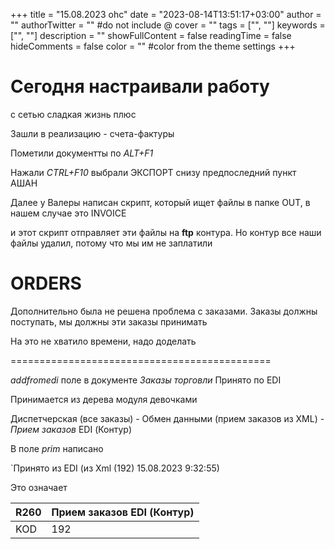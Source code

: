+++
title = "15.08.2023 ohc"
date = "2023-08-14T13:51:17+03:00"
author = ""
authorTwitter = "" #do not include @
cover = ""
tags = ["", ""]
keywords = ["", ""]
description = ""
showFullContent = false
readingTime = false
hideComments = false
color = "" #color from the theme settings
+++

# Сегодня настраивали работу 

с сетью сладкая жизнь плюс

Зашли в реализацию - счета-фактуры

Пометили документты по *ALT+F1*

Нажали *CTRL+F10* выбрали ЭКСПОРТ снизу предпоследний пункт АШАН

Далее у Валеры написан скрипт, который ищет файлы в папке OUT, в нашем случае это INVOICE

и этот скрипт отправляет эти файлы на **ftp** контура. Но контур все наши файлы удалил, потому что мы им не заплатили

# ORDERS

Дополнительно была не решена проблема с заказами. Заказы должны поступать, мы должны эти заказы принимать

На это не хватило времени, надо доделать

=============================================

*addfromedi* поле в документе *Заказы торговли* Принято по EDI

Принимается из дерева модуля девочками

Диспетчерская (все заказы) - Обмен данными (прием заказов из XML) - *Прием заказов* EDI (Контур)

В поле *prim* написано

`Принято из EDI (из Xml (192) 15.08.2023 9:32:55)

Это означает 

| R260 | Прием заказов EDI (Контур) |
| ---- | -------------------------- |
| KOD  |  192                       |
